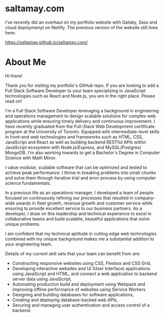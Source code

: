 # saltamay.com

I've recently did an overhaul on my portfolio website with Gatsby, Sass and cloud deploymenyt on Netlify. The previous version of the website still lives here:

https://saltamay.github.io/saltamay.com/

# About Me

Hi there!

Thank you for visiting my portfolio's GitHub repo. If you are looking to add a Full Stack Software Developer to your team specializing in JavaScript technologies such as React and Node.js, you are in the right place. Please read on!

I'm a Full Stack Software Developer leveraging a background in engineering and operations management to design scalable solutions for complex web applications while ensuring timely delivery and continuous improvement. I have recently graduated from the Full-Stack Web Development certificate program at the University of Toronto. Equipped with intermediate-level skills in front-end web technologies and frameworks such as HTML, CSS, JavaScript and React as well as building backend RESTful APIs within JavaScript ecosystem with Node.js/Express, and MySQL/Postgres/ MongoDB. I'm also working towards to get a Bachelor's Degree in Computer Science with Math Minor.

I value modular, scalable software that can be optimized and tested to achieve peak performance. I thrive in breaking problems into small chunks and solve them through iterative trial and error process by using computer science fundamentals.

In a previous life as an operations manager, I developed a team of people focused on continuously refining our processes that resulted in company-wide awards in fleet growth, revenue growth and customer service while ensuring to provide excellent service to our business partners. As a developer, I draw on this leadership and technical experience to excel in collaborative teams and build scalable, beautiful applications that solve unique problems.

I am confident that my technical aptitude in cutting edge web technologies combined with my unique background makes me a substantial addition to your engineering team.

Details of my current skill sets that your team can benefit from are:

- Constructing responsive websites using CSS, Flexbox and CSS Grid,
- Developing interactive websites and UI (User Interface) applications using JavaScript and HTML, and connect a web application to backend server data using JavaScript,
- Automating production build and deployment using Webpack and improving offline performance of websites using Service Workers
- Designing and building databases for software applications,
- Creating and deploying database-backed web APIs,
- Securing and managing user authentication and access control of a backend. 





